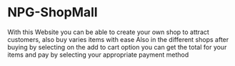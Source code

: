 # NPG-ShopMall
With this Website you can be able to create your own shop to attract customers, also  buy varies items with ease 
Also in the different shops after buying by selecting on the add to cart option you can get the total for your items and pay by selecting your appropriate payment method

